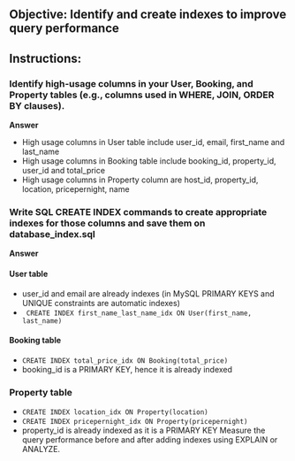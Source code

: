 ## Objective: Identify and create indexes to improve query performance
## Instructions:

### Identify high-usage columns in your User, Booking, and Property tables (e.g., columns used in WHERE, JOIN, ORDER BY clauses).
**Answer**
- High usage columns in User table include user_id, email, first_name and last_name
- High usage columns in Booking table include booking_id, property_id, user_id and total_price
- High usage columns in Property column are host_id, property_id, location, pricepernight, name

### Write SQL CREATE INDEX commands to create appropriate indexes for those columns and save them on database_index.sql
**Answer**
#### User table ####
- user_id and email are already indexes (in MySQL PRIMARY KEYS and UNIQUE constraints are automatic indexes)
- ` CREATE INDEX first_name_last_name_idx ON User(first_name, last_name)`
#### Booking table ####
- `CREATE INDEX total_price_idx ON Booking(total_price)`
- booking_id is a PRIMARY KEY, hence it is already indexed
### Property table ####
- `CREATE INDEX location_idx ON Property(location)`
- `CREATE INDEX pricepernight_idx ON Property(pricepernight)`
- property_id is already indexed as it is a PRIMARY KEY
Measure the query performance before and after adding indexes using EXPLAIN or ANALYZE.